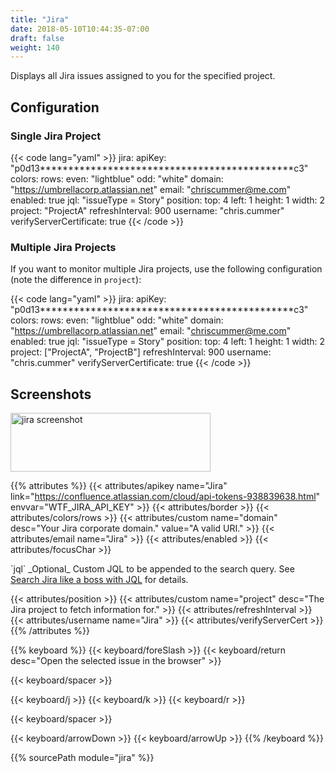 ```yaml
---
title: "Jira"
date: 2018-05-10T10:44:35-07:00
draft: false
weight: 140
---
```


Displays all Jira issues assigned to you for the specified project.

## Configuration

### Single Jira Project

{{< code lang="yaml" >}}
jira:
  apiKey: "p0d13*********************************************c3"
  colors:
    rows:
      even: "lightblue"
      odd: "white"
  domain: "https://umbrellacorp.atlassian.net"
  email: "chriscummer@me.com"
  enabled: true
  jql: "issueType = Story"
  position:
    top: 4
    left: 1
    height: 1
    width: 2
  project: "ProjectA"
  refreshInterval: 900
  username: "chris.cummer"
  verifyServerCertificate: true
{{< /code >}}

### Multiple Jira Projects

If you want to monitor multiple Jira projects, use the following
configuration (note the difference in `project`):

{{< code lang="yaml" >}}
jira:
  apiKey: "p0d13*********************************************c3"
  colors:
    rows:
      even: "lightblue"
      odd: "white"
  domain: "https://umbrellacorp.atlassian.net"
  email: "chriscummer@me.com"
  enabled: true
  jql: "issueType = Story"
  position:
    top: 4
    left: 1
    height: 1
    width: 2
  project: ["ProjectA", "ProjectB"]
  refreshInterval: 900
  username: "chris.cummer"
  verifyServerCertificate: true
{{< /code >}}

## Screenshots

<img class="screenshot" src="/imgs/modules/jira.png" width="320" height="94" alt="jira screenshot" />

{{% attributes %}}
  {{< attributes/apikey name="Jira" link="https://confluence.atlassian.com/cloud/api-tokens-938839638.html" envvar="WTF_JIRA_API_KEY" >}}
  {{< attributes/border >}}
  {{< attributes/colors/rows >}}
  {{< attributes/custom name="domain" desc="Your Jira corporate domain." value="A valid URI." >}}
  {{< attributes/email name="Jira" >}}
  {{< attributes/enabled >}}
  {{< attributes/focusChar >}}

  <tr>
    <td>`jql`</td>
    <td>_Optional_ Custom JQL to be appended to the search query.</td>
    <td>See <a href="https://confluence.atlassian.com/jiracore/blog/2015/07/search-jira-like-a-boss-with-jql">Search Jira like a boss with JQL</a> for details.</td>
  </tr>

  {{< attributes/position >}}
  {{< attributes/custom name="project" desc="The Jira project to fetch information for." >}}
  {{< attributes/refreshInterval >}}
  {{< attributes/username name="Jira" >}}
  {{< attributes/verifyServerCert >}}
{{% /attributes %}}

{{% keyboard %}}
  {{< keyboard/foreSlash >}}
  {{< keyboard/return desc="Open the selected issue in the browser" >}}

  {{< keyboard/spacer >}}

  {{< keyboard/j >}}
  {{< keyboard/k >}}
  {{< keyboard/r >}}

  {{< keyboard/spacer >}}

  {{< keyboard/arrowDown >}}
  {{< keyboard/arrowUp >}}
{{% /keyboard %}}

{{% sourcePath module="jira" %}}